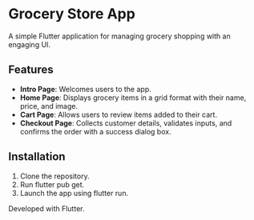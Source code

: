 # Grocery Store App

A simple Flutter application for managing grocery shopping with an engaging UI.

## Features
- **Intro Page**: Welcomes users to the app.
- **Home Page**: Displays grocery items in a grid format with their name, price, and image.
- **Cart Page**: Allows users to review items added to their cart.
- **Checkout Page**: Collects customer details, validates inputs, and confirms the order with a success dialog box.

## Installation
1. Clone the repository.
2. Run flutter pub get.
3. Launch the app using flutter run.


Developed with Flutter.
